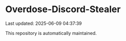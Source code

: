 # Overdose-Discord-Stealer

Last updated: 2025-06-09 04:37:39

This repository is automatically maintained.
